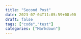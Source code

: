 ```yaml
---
title: "Second Post"
date: 2023-07-04T11:05:59+08:00
draft: false
tags: ["code","test"]
categories: ["Markdown"]
---
```

